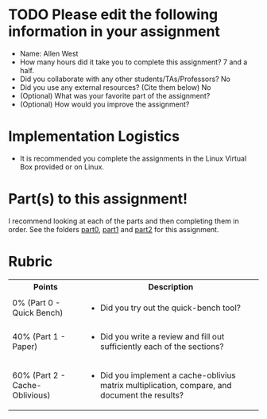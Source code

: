 # TODO Please edit the following information in your assignment

- Name: Allen West
- How many hours did it take you to complete this assignment? 7 and a half.
- Did you collaborate with any other students/TAs/Professors? No
- Did you use any external resources? (Cite them below) No
- (Optional) What was your favorite part of the assignment?
- (Optional) How would you improve the assignment?

# Implementation Logistics

- It is recommended you complete the assignments in the Linux Virtual Box provided or on Linux.

# Part(s) to this assignment!

I recommend looking at each of the parts and then completing them in order. See the folders [part0](./part0), [part1](./part1) and [part2](./part2) for this assignment.

# Rubric

  <table>
  <tbody>
    <tr>
      <th>Points</th>
      <th align="center">Description</th>
    </tr>
    <tr>
      <td>0% (Part 0 - Quick Bench)</td>
      <td align="left"><ul><li>Did you try out the quick-bench tool?</li></ul></td>
    </tr>
    <tr>
      <td>40% (Part 1 - Paper)</td>
      <td align="left"><ul><li>Did you write a review and fill out sufficiently each of the sections?</li></ul></td>
    </tr>
    <tr>
      <td>60% (Part 2 - Cache-Oblivious)</td>
      <td align="left"><ul><li>Did you implement a cache-oblivius matrix multiplication, compare, and document the results?</li></ul></td>
    </tr>  
  </tbody>
</table>
